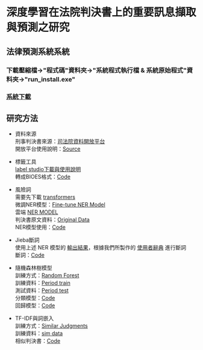 # 深度學習在法院判決書上的重要訊息擷取與預測之研究
## 法律預測系統系統
### 下載壓縮檔->"程式碼"資料夾->"系統程式執行檔 & 系統原始程式"資料夾->"run_install.exe"
### [系統下載](https://drive.google.com/drive/u/0/folders/1Th6UCs6kKGzA38C7cvFBtrE40LQUy3Qe)

## 研究方法
* 資料來源<br>
刑事判決書來源：[司法院資料開放平台](https://opendata.judicial.gov.tw/dataset/detail?datasetId=27959)<br>
開放平台使用說明：[Source](https://github.com/Jason901008/Research-Project/blob/main/%E8%B3%87%E6%96%99%E4%BE%86%E6%BA%90/Source.pdf)<br>

* 標籤工具<br>
[label studio下載與使用說明](https://blog.csdn.net/qq_44193969/article/details/123298406)<br>
轉成BIOES格式：[Code](https://github.com/Jason901008/Research-Project/blob/main/%E6%A8%99%E7%B1%A4%E5%B7%A5%E5%85%B7/Span_to_BIOES.py)<br>

* 風險詞<br>
需要先下載 [transformers](https://github.com/huggingface/transformers/tree/main/examples)<br>
微調NER模型：[Fine-tune NER Model](https://github.com/Jason901008/Research-Project/blob/main/%E9%A2%A8%E9%9A%AA%E8%A9%9E/Fine-tune_NER_Model.pdf)<br>
雲端 [NER MODEL](https://drive.google.com/drive/u/0/folders/1Th6UCs6kKGzA38C7cvFBtrE40LQUy3Qe)<br>
判決書原文資料：[Original Data](https://github.com/Jason901008/Research-Project/tree/main/%E9%A2%A8%E9%9A%AA%E8%A9%9E/Result_Record/Original_Data)<br>
NER模型使用：[Code](https://github.com/Jason901008/Research-Project/blob/main/%E9%A2%A8%E9%9A%AA%E8%A9%9E/NER_TEST.py)<br>

* Jieba斷詞<br>
使用上述 NER 模型的 [輸出結果](https://github.com/Jason901008/Research-Project/tree/main/jieba%20%E6%96%B7%E8%A9%9E/interface_Pred_all_risk)，根據我們所製作的 [使用者辭典](https://github.com/Jason901008/Research-Project/blob/main/jieba%20%E6%96%B7%E8%A9%9E/Ws_Dictionary.txt) 進行斷詞<br>
斷詞：[Code](https://github.com/Jason901008/Research-Project/blob/main/jieba%20%E6%96%B7%E8%A9%9E/jieba_WS.py)<br>

* 隨機森林樹模型<br>
訓練方式：[Random Forest](https://github.com/Jason901008/Research-Project/blob/main/%E9%9A%A8%E6%A9%9F%E6%A3%AE%E6%9E%97%E6%A8%B9%E6%A8%A1%E5%9E%8B/Random_Forest.pdf)<br>
訓練資料：[Period train](https://github.com/Jason901008/Research-Project/tree/main/%E9%9A%A8%E6%A9%9F%E6%A3%AE%E6%9E%97%E6%A8%B9%E6%A8%A1%E5%9E%8B/Period_train)<br>
測試資料：[Period test](https://github.com/Jason901008/Research-Project/tree/main/%E9%9A%A8%E6%A9%9F%E6%A3%AE%E6%9E%97%E6%A8%B9%E6%A8%A1%E5%9E%8B/Period_test)<br>
分類模型：[Code](https://github.com/Jason901008/Research-Project/blob/main/%E9%9A%A8%E6%A9%9F%E6%A3%AE%E6%9E%97%E6%A8%B9%E6%A8%A1%E5%9E%8B/%E5%88%86%E9%A1%9E%E6%A8%A1%E5%9E%8B/Case_Classifier.py)<br>
回歸模型：[Code](https://github.com/Jason901008/Research-Project/blob/main/%E9%9A%A8%E6%A9%9F%E6%A3%AE%E6%9E%97%E6%A8%B9%E6%A8%A1%E5%9E%8B/%E5%9B%9E%E6%AD%B8%E6%A8%A1%E5%9E%8B/YearFine_Regression.py)<br>

* TF-IDF與詞嵌入<br>
訓練方式：[Similar Judgments](https://github.com/Jason901008/Research-Project/blob/main/%E7%9B%B8%E4%BC%BC%E5%88%A4%E6%B1%BA%E6%9B%B8/Similar_Judgments.pdf)<br>
訓練資料：[sim data](https://github.com/Jason901008/Research-Project/tree/main/%E7%9B%B8%E4%BC%BC%E5%88%A4%E6%B1%BA%E6%9B%B8/sim_data)<br>
相似判決書：[Code](https://github.com/Jason901008/Research-Project/blob/main/%E7%9B%B8%E4%BC%BC%E5%88%A4%E6%B1%BA%E6%9B%B8/Retrieve_VerdictSimilar_Verdict.py)<br>









